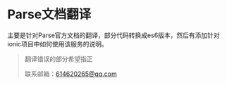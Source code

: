 # Parse文档翻译

主要是针对Parse官方文档的翻译，部分代码转换成es6版本，然后有添加针对ionic项目中如何使用该服务的说明。

> 翻译错误的部分希望指正
>
> 联系邮箱：614620265@qq.com



